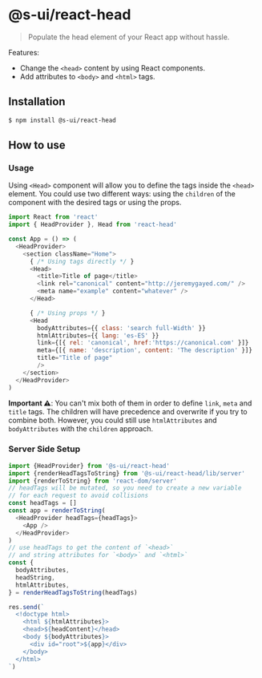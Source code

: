 # @s-ui/react-head

> Populate the head element of your React app without hassle.

Features:

- Change the `<head>` content by using React components.
- Add attributes to `<body>` and `<html>` tags.

## Installation

```sh
$ npm install @s-ui/react-head
```

## How to use

### Usage

Using `<Head>` component will allow you to define the tags inside the `<head>` element. You could use two different ways: using the `children` of the component with the desired tags or using the props.

```js
import React from 'react'
import { HeadProvider }, Head from 'react-head'

const App = () => (
  <HeadProvider>
    <section className="Home">
      { /* Using tags directly */ }
      <Head>
        <title>Title of page</title>
        <link rel="canonical" content="http://jeremygayed.com/" />
        <meta name="example" content="whatever" />
      </Head>

      { /* Using props */ }
      <Head
        bodyAttributes={{ class: 'search full-Width' }}
        htmlAttributes={{ lang: 'es-ES' }}
        link={[{ rel: 'canonical', href:'https://canonical.com' }]}
        meta={[{ name: 'description', content: 'The description' }]}
        title="Title of page"
        />
    </section>
  </HeadProvider>
)
```

**Important ⚠️**: You can't mix both of them in order to define `link`, `meta` and `title` tags. The children will have precedence and overwrite if you try to combine both. However, you could still use `htmlAttributes` and `bodyAttributes` with the `children` approach.

### Server Side Setup

```js
import {HeadProvider} from '@s-ui/react-head'
import {renderHeadTagsToString} from '@s-ui/react-head/lib/server'
import {renderToString} from 'react-dom/server'
// headTags will be mutated, so you need to create a new variable
// for each request to avoid collisions
const headTags = []
const app = renderToString(
  <HeadProvider headTags={headTags}>
    <App />
  </HeadProvider>
)
// use headTags to get the content of `<head>`
// and string attributes for `<body>` and `<html>`
const {
  bodyAttributes,
  headString,
  htmlAttributes,
} = renderHeadTagsToString(headTags)

res.send(`
  <!doctype html>
    <html ${htmlAttributes}>
    <head>${headContent}</head>
    <body ${bodyAttributes}>
      <div id="root">${app}</div>
    </body>
  </html>
`)
```
